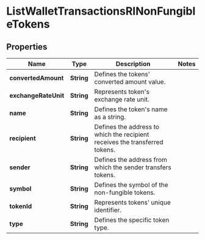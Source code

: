 

# ListWalletTransactionsRINonFungibleTokens


## Properties

Name | Type | Description | Notes
------------ | ------------- | ------------- | -------------
**convertedAmount** | **String** | Defines the tokens&#39; converted amount value. | 
**exchangeRateUnit** | **String** | Represents token&#39;s exchange rate unit. | 
**name** | **String** | Defines the token&#39;s name as a string. | 
**recipient** | **String** | Defines the address to which the recipient receives the transferred tokens. | 
**sender** | **String** | Defines the address from which the sender transfers tokens. | 
**symbol** | **String** | Defines the symbol of the non-fungible tokens. | 
**tokenId** | **String** | Represents tokens&#39; unique identifier. | 
**type** | **String** | Defines the specific token type. | 



